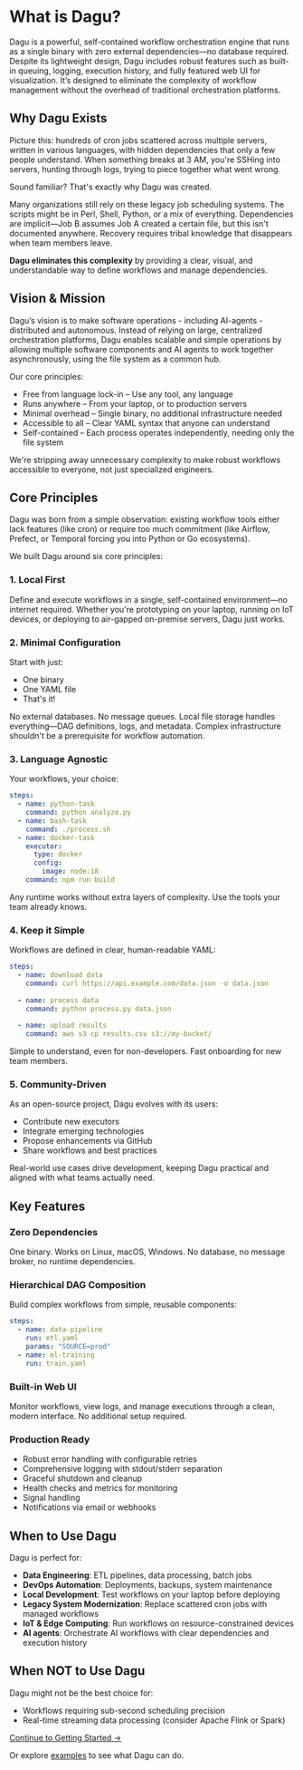 # What is Dagu?

Dagu is a powerful, self-contained workflow orchestration engine that runs as a single binary with zero external dependencies—no database required. Despite its lightweight design, Dagu includes robust features such as built-in queuing, logging, execution history, and fully featured web UI for visualization. It’s designed to eliminate the complexity of workflow management without the overhead of traditional orchestration platforms.

## Why Dagu Exists

Picture this: hundreds of cron jobs scattered across multiple servers, written in various languages, with hidden dependencies that only a few people understand. When something breaks at 3 AM, you're SSHing into servers, hunting through logs, trying to piece together what went wrong.

Sound familiar? That's exactly why Dagu was created.

Many organizations still rely on these legacy job scheduling systems. The scripts might be in Perl, Shell, Python, or a mix of everything. Dependencies are implicit—Job B assumes Job A created a certain file, but this isn't documented anywhere. Recovery requires tribal knowledge that disappears when team members leave.

**Dagu eliminates this complexity** by providing a clear, visual, and understandable way to define workflows and manage dependencies.

## Vision & Mission

Dagu’s vision is to make software operations - including AI-agents - distributed and autonomous. Instead of relying on large, centralized orchestration platforms, Dagu enables scalable and simple operations by allowing multiple software components and AI agents to work together asynchronously, using the file system as a common hub.

Our core principles:

- Free from language lock-in – Use any tool, any language
- Runs anywhere – From your laptop, or to production servers
- Minimal overhead – Single binary, no additional infrastructure needed
- Accessible to all – Clear YAML syntax that anyone can understand
- Self-contained – Each process operates independently, needing only the file system

We're stripping away unnecessary complexity to make robust workflows accessible to everyone, not just specialized engineers.

## Core Principles

Dagu was born from a simple observation: existing workflow tools either lack features (like cron) or require too much commitment (like Airflow, Prefect, or Temporal forcing you into Python or Go ecosystems).

We built Dagu around six core principles:

### 1. Local First
Define and execute workflows in a single, self-contained environment—no internet required. Whether you're prototyping on your laptop, running on IoT devices, or deploying to air-gapped on-premise servers, Dagu just works.

### 2. Minimal Configuration
Start with just:
- One binary
- One YAML file
- That's it!

No external databases. No message queues. Local file storage handles everything—DAG definitions, logs, and metadata. Complex infrastructure shouldn't be a prerequisite for workflow automation.

### 3. Language Agnostic
Your workflows, your choice:
```yaml
steps:
  - name: python-task
    command: python analyze.py
  - name: bash-task  
    command: ./process.sh
  - name: docker-task
    executor:
      type: docker
      config:
        image: node:18
    command: npm run build
```

Any runtime works without extra layers of complexity. Use the tools your team already knows.

### 4. Keep it Simple
Workflows are defined in clear, human-readable YAML:

```yaml
steps:
  - name: download data
    command: curl https://api.example.com/data.json -o data.json
    
  - name: process data
    command: python process.py data.json
    
  - name: upload results
    command: aws s3 cp results.csv s3://my-bucket/
```

Simple to understand, even for non-developers. Fast onboarding for new team members.

### 5. Community-Driven
As an open-source project, Dagu evolves with its users:
- Contribute new executors
- Integrate emerging technologies
- Propose enhancements via GitHub
- Share workflows and best practices

Real-world use cases drive development, keeping Dagu practical and aligned with what teams actually need.

## Key Features

### **Zero Dependencies**
One binary. Works on Linux, macOS, Windows. No database, no message broker, no runtime dependencies.

### **Hierarchical DAG Composition**
Build complex workflows from simple, reusable components:

```yaml
steps:
  - name: data-pipeline
    run: etl.yaml
    params: "SOURCE=prod"
  - name: ml-training
    run: train.yaml
```

### **Built-in Web UI**
Monitor workflows, view logs, and manage executions through a clean, modern interface. No additional setup required.

### **Production Ready**
- Robust error handling with configurable retries
- Comprehensive logging with stdout/stderr separation  
- Graceful shutdown and cleanup
- Health checks and metrics for monitoring
- Signal handling
- Notifications via email or webhooks

## When to Use Dagu

Dagu is perfect for:

- **Data Engineering**: ETL pipelines, data processing, batch jobs
- **DevOps Automation**: Deployments, backups, system maintenance
- **Local Development**: Test workflows on your laptop before deploying
- **Legacy System Modernization**: Replace scattered cron jobs with managed workflows
- **IoT & Edge Computing**: Run workflows on resource-constrained devices
- **AI agents**: Orchestrate AI workflows with clear dependencies and execution history

## When NOT to Use Dagu

Dagu might not be the best choice for:

- Workflows requiring sub-second scheduling precision
- Real-time streaming data processing (consider Apache Flink or Spark)

[Continue to Getting Started →](/getting-started/quickstart)

Or explore [examples](/writing-workflows/examples/) to see what Dagu can do.

